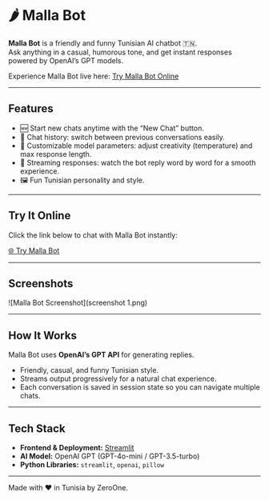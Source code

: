 # 🌶️ Malla Bot

**Malla Bot** is a friendly and funny Tunisian AI chatbot 🇹🇳.  
Ask anything in a casual, humorous tone, and get instant responses powered by OpenAI’s GPT models.  

Experience Malla Bot live here: [Try Malla Bot Online](https://share.streamlit.io/yourusername/mallabot/main/app.py)  

---

## Features

- 🆕 Start new chats anytime with the “New Chat” button.  
- 📜 Chat history: switch between previous conversations easily.  
- 🎨 Customizable model parameters: adjust creativity (temperature) and max response length.  
- 🤖 Streaming responses: watch the bot reply word by word for a smooth experience.  
- 🖼️ Fun Tunisian personality and style.  

---
## Try It Online

Click the link below to chat with Malla Bot instantly:  

[🌐 Try Malla Bot](https://mallabot-fcc3rzgyeypgnpmbwse7bc.streamlit.app/)  

---

## Screenshots

![Malla Bot Screenshot](screenshot 1.png)  

---

## How It Works

Malla Bot uses **OpenAI’s GPT API** for generating replies.  
- Friendly, casual, and funny Tunisian style.  
- Streams output progressively for a natural chat experience.  
- Each conversation is saved in session state so you can navigate multiple chats.  

---

## Tech Stack

- **Frontend & Deployment:** [Streamlit](https://streamlit.io)  
- **AI Model:** OpenAI GPT (GPT-4o-mini / GPT-3.5-turbo)  
- **Python Libraries:** `streamlit`, `openai`, `pillow`  

---



Made with ❤️ in Tunisia by ZeroOne.

